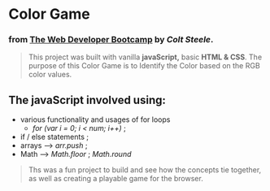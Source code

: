 # Color Game 

### from **[The Web Developer Bootcamp](https://www.udemy.com/course/the-web-developer-bootcamp/)** by *Colt Steele*. 


>This project was built with vanilla **javaScript,** basic **HTML & CSS**. 
>The purpose of this Color Game is to Identify the Color based on the RGB color values. 

## The javaScript involved using: 

 - various functionality and usages of for loops  
    - *for (var i = 0; i < num; i++)* ;
 - if / else statements ;
 - arrays --> *arr.push* ; 
 - Math  --> *Math.floor* ; *Math.round* 


>Ths was a fun project to build and see how the concepts tie together, as well as creating a playable game for the browser. 



